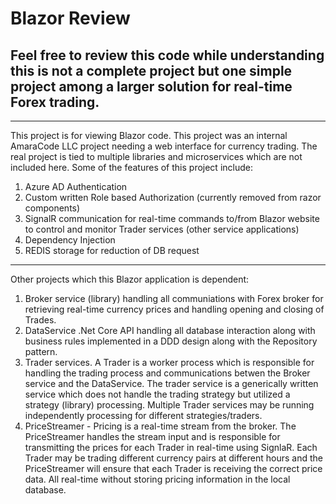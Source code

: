 # Blazor Review

## Feel free to review this code while understanding this is not a complete project but one simple project among a larger solution for real-time Forex trading.

---

This project is for viewing Blazor code.  This project was an internal AmaraCode LLC project needing a web interface for currency trading.  The real project is tied to multiple libraries and microservices which are not included here.  Some of the features of this project include:

1. Azure AD Authentication
2. Custom written Role based Authorization (currently removed from razor components)
3. SignalR communication for real-time commands to/from Blazor website to control and monitor Trader services (other service applications)
4. Dependency Injection
5. REDIS storage for reduction of DB request

---

Other projects which this Blazor application is dependent:

1. Broker service (library) handling all communiations with Forex broker for retrieving real-time currency prices and handling opening and closing of Trades.
2. DataService .Net Core API handling all database interaction along with business rules implemented in a DDD design along with the Repository pattern.
3. Trader services.  A Trader is a worker process which is responsible for handling the trading process and communications betwen the Broker service and the DataService.  The trader service is a generically written service which does not handle the trading strategy but utilized a strategy (library) processing.  Multiple Trader services may be running independently processing for different strategies/traders.
4. PriceStreamer - Pricing is a real-time stream from the broker.  The PriceStreamer handles the stream input and is responsible for transmitting the prices for each Trader in real-time using SignlaR.  Each Trader may be trading different currency pairs at different hours and the PriceStreamer will ensure that each Trader is receiving the correct price data.  All real-time without storing pricing information in the local database.

